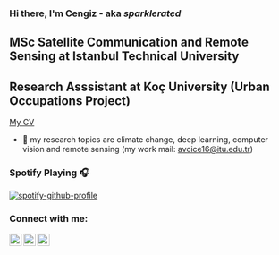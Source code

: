 ### Hi there, I'm Cengiz - aka *sparklerated* 
##  MSc Satellite Communication and Remote Sensing at Istanbul Technical University
##  Research Asssistant at Koç University (Urban Occupations Project)
[My CV](https://drive.google.com/file/d/1sMdRKHw9M1luluKzgTtbrjiIeRNUbweY/view)

- :unicorn:  my research topics are climate change, deep learning, computer vision and remote sensing (my work mail: avcice16@itu.edu.tr)


### Spotify Playing 🎧

[![spotify-github-profile](https://spotify-github-profile.vercel.app/api/view?uid=11178271539&cover_image=true&theme=novatorem)](https://open.spotify.com/user/11178271539)
### Connect with me:
[<img align="left" alt="codeSTACKr | LinkedIn" width="22px" src="https://cdn.jsdelivr.net/npm/simple-icons@v3/icons/linkedin.svg" />][linkedin]
[<img align="left" alt="codeSTACKr | Twitter" width="22px" src="https://cdn.jsdelivr.net/npm/simple-icons@v3/icons/twitter.svg" />][twitter]
[<img align="left" alt="codeSTACKr | YouTube" width="22px" src="https://cdn.jsdelivr.net/npm/simple-icons@v3/icons/youtube.svg" />][youtube]

<br />

[linkedin]: https://www.linkedin.com/in/cengiz-avc%C4%B1-749079150/ 
[twitter]: https://twitter.com/cengiz_hunter
[youtube]: https://www.youtube.com/sparklerated

